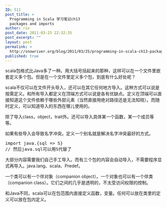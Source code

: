 ```yaml
---
ID: 511
post_title: >
  Programming in Scala 学习笔记ch13
  packages and imports
author: riv
post_date: 2011-03-25 22:32:35
post_excerpt: ""
layout: post
permalink: >
  http://snowriver.org/blog/2011/03/25/programming-in-scala-ch13-packages-and-imports/
published: true
---
```

scala包格式比Java多了一种。用大括号括起来的那种，这样可以在一个文件里嵌套定义多个包。但是在一个文件里定义多个包，到底有什么好处呢？

scala不仅可以在文件开头导入，还可以在其它任何地方导入。这种方式可以说是按需定义。和所有导入都定义在顶端方式可以说是各有优缺点。定义在顶端可以直接知道这个文件依赖于哪些外部元素（当然直接用绝对路径还是无法知晓）。而随时定义，可以知道导入的东西在哪儿使用的。

除了导入class，object，trait外。还可以导入具体某一个函数，某一个成员等等。

如果有些导入会导致名字冲突。定义一个别名就是解决名字冲突最好的方式。
<pre class="brush:scala">
import java.{sql => S}
// 然后java.sql可以用S代替了
</pre>

大部分内容需要我们自己手工导入。而有三个包的内容会自动导入，不需要程序显式再导入。java.lang、scala、Predef。

一个类可以有一个伴对象（companion object）。一个对象也可以有一个伴类（companion class）。它们之间的几乎是透明的，不太受访问权限的控制。

和Java不同，scala可以在包范围内直接定义函数，变量。任何可以放在类里的定义可以放在包内定义。